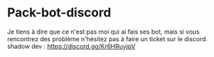 # Pack-bot-discord
Je tiens à dire que ce n'est pas moi qui ai fais ses bot, mais si vous rencontrez des problème n'hésitez pas à faire un ticket sur le discord.
shadow dev : https://discord.gg/Kr6HRuyjpV
